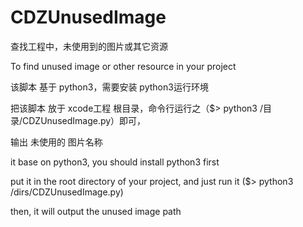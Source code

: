 CDZUnusedImage
==============

查找工程中，未使用到的图片或其它资源

To find unused image or other resource in your project


该脚本 基于 python3，需要安装 python3运行环境

把该脚本 放于 xcode工程 根目录，命令行运行之（$> python3 /目录/CDZUnusedImage.py）即可，

输出 未使用的 图片名称


it base on python3, you should install python3 first

put it in the root directory of your project, and just run it ($> python3 /dirs/CDZUnusedImage.py)

then, it will output the unused image path 

